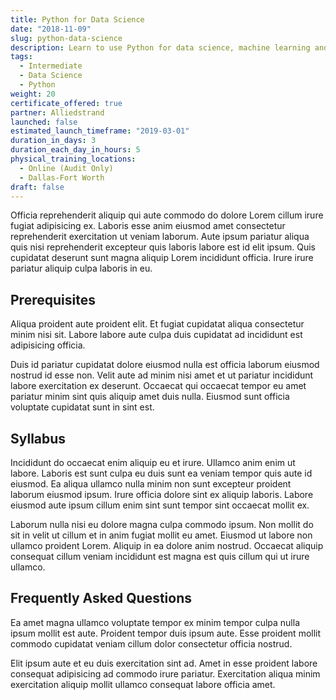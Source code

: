 ```yaml
---
title: Python for Data Science
date: "2018-11-09"
slug: python-data-science
description: Learn to use Python for data science, machine learning and data analytics applications.
tags:
  - Intermediate
  - Data Science
  - Python
weight: 20
certificate_offered: true
partner: Alliedstrand
launched: false
estimated_launch_timeframe: "2019-03-01"
duration_in_days: 3
duration_each_day_in_hours: 5
physical_training_locations:
  - Online (Audit Only)
  - Dallas-Fort Worth
draft: false
---
```


Officia reprehenderit aliquip qui aute commodo do dolore Lorem cillum irure fugiat adipisicing ex. Laboris esse anim eiusmod amet consectetur reprehenderit exercitation ut veniam laborum. Aute ipsum pariatur aliqua quis nisi reprehenderit excepteur quis laboris labore est id elit ipsum. Quis cupidatat deserunt sunt magna aliquip Lorem incididunt officia. Irure irure pariatur aliquip culpa laboris in eu.

## Prerequisites

Aliqua proident aute proident elit. Et fugiat cupidatat aliqua consectetur minim nisi sit. Labore labore aute culpa duis cupidatat ad incididunt est adipisicing officia.

Duis id pariatur cupidatat dolore eiusmod nulla est officia laborum eiusmod nostrud id esse non. Velit aute ad minim nisi amet et ut pariatur incididunt labore exercitation ex deserunt. Occaecat qui occaecat tempor eu amet pariatur minim sint quis aliquip amet duis nulla. Eiusmod sunt officia voluptate cupidatat sunt in sint est.

## Syllabus

Incididunt do occaecat enim aliquip eu et irure. Ullamco anim enim ut labore. Laboris est sunt culpa eu duis sunt ea veniam tempor quis aute id eiusmod. Ea aliqua ullamco nulla minim non sunt excepteur proident laborum eiusmod ipsum. Irure officia dolore sint ex aliquip laboris. Labore eiusmod aute ipsum cillum enim sint sunt tempor sint occaecat mollit ex.

Laborum nulla nisi eu dolore magna culpa commodo ipsum. Non mollit do sit in velit ut cillum et in anim fugiat mollit eu amet. Eiusmod ut labore non ullamco proident Lorem. Aliquip in ea dolore anim nostrud. Occaecat aliquip consequat cillum veniam incididunt est magna est quis cillum qui ut irure ullamco.

## Frequently Asked Questions

Ea amet magna ullamco voluptate tempor ex minim tempor culpa nulla ipsum mollit est aute. Proident tempor duis ipsum aute. Esse proident mollit commodo cupidatat veniam cillum dolor consectetur officia nostrud.

Elit ipsum aute et eu duis exercitation sint ad. Amet in esse proident labore consequat adipisicing ad commodo irure pariatur. Exercitation aliqua minim exercitation aliquip mollit ullamco consequat labore officia amet.

